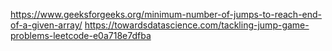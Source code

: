 https://www.geeksforgeeks.org/minimum-number-of-jumps-to-reach-end-of-a-given-array/
https://towardsdatascience.com/tackling-jump-game-problems-leetcode-e0a718e7dfba
